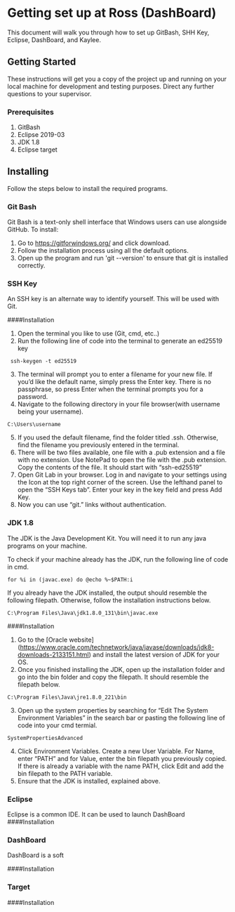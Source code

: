 # Getting set up at Ross (DashBoard)

This document will walk you through how to set up GitBash, SHH Key, Eclipse, DashBoard, and Kaylee.

## Getting Started

These instructions will get you a copy of the project up and running on your local machine for development and testing purposes. Direct any further questions to your supervisor. 

### Prerequisites
1. GitBash
2. Eclipse 2019-03
3. JDK 1.8
4. Eclipse target

## Installing
Follow the steps below to install the required programs.
### Git Bash
Git Bash is a text-only shell interface that Windows users can use alongside GitHub. 
To install:
1. Go to https://gitforwindows.org/ and click download.
2. Follow the installation process using all the default options.
3. Open up the program and run 'git --version' to ensure that git is installed correctly.

### SSH Key
An SSH key is an alternate way to identify yourself. This will be used with Git.

####Installation
1. Open the terminal you like to use (Git, cmd, etc..)
2. Run the following line of code into the terminal to generate an ed25519 key
```
 ssh-keygen -t ed25519
```
3. The terminal will prompt you to enter a filename for your new file. If you’d like the default name, simply press the Enter key. There is no passphrase, so press Enter when the terminal prompts you for a password.
4. Navigate to the following directory in your file browser(with username being your username).
```
C:\Users\username
```
5. If you used the default filename, find the folder titled .ssh. Otherwise, find the filename you previously entered in the terminal.
6. There will be two files available, one file with a .pub extension and a file with no extension. Use NotePad to open the file with the .pub extension. Copy the contents of the file. It should start with “ssh-ed25519”
7. Open Git Lab in your browser. Log in and navigate to your settings using the Icon at the top right corner of the screen. Use the lefthand panel to open the “SSH Keys tab”. Enter your key in the key field and press Add Key.
8. Now you can use “git.” links without authentication. 

### JDK 1.8
The JDK is the Java Development Kit. You will need it to run any java programs on your machine.

To check if your machine already has the JDK, run the following line of code in cmd. 

```
for %i in (javac.exe) do @echo %~$PATH:i
``` 

If you already have the JDK installed, the output should resemble the following filepath. Otherwise, follow the installation instructions below.

```
C:\Program Files\Java\jdk1.8.0_131\bin\javac.exe
```
####Installation
1. Go to the [Oracle website] (https://www.oracle.com/technetwork/java/javase/downloads/jdk8-downloads-2133151.html) and install the latest version of JDK for your OS. 
2. Once you finished installing the JDK, open up the installation folder and go into the bin folder and copy the filepath. It should resemble the filepath below.
```
C:\Program Files\Java\jre1.8.0_221\bin
```
3. Open up the system properties by searching for “Edit The System Environment Variables” in the search bar or pasting the following line of code into your cmd termial.
```
SystemPropertiesAdvanced
```
4. Click Environment Variables. Create a new User Variable. For Name, enter “PATH” and for Value, enter the bin filepath you previously copied. If there is already a variable with the name PATH, click Edit and add the bin filepath to the PATH variable. 
5. Ensure that the JDK is installed, explained above. 
### Eclipse
Eclipse is a common IDE. It can be used to launch DashBoard
####Installation


### DashBoard
DashBoard is a soft

####Installation

### Target

####Installation

